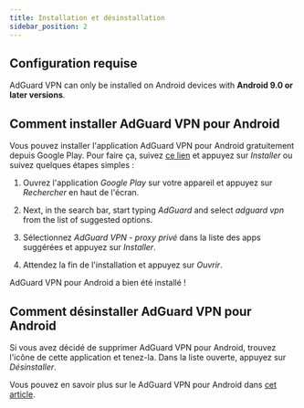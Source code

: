 ```yaml
---
title: Installation et désinstallation
sidebar_position: 2
---
```


## Configuration requise

AdGuard VPN can only be installed on Android devices with **Android 9.0 or later versions**.

## Comment installer AdGuard VPN pour Android

Vous pouvez installer l'application AdGuard VPN pour Android gratuitement depuis Google Play. Pour faire ça, suivez [ce lien](https://play.google.com/store/apps/details?id=com.adguard.vpn) et appuyez sur *Installer* ou suivez quelques étapes simples :

1. Ouvrez l'application *Google Play* sur votre appareil et appuyez sur *Rechercher* en haut de l'écran.

2. Next, in the search bar, start typing *AdGuard* and select *adguard vpn* from the list of suggested options.

3. Sélectionnez *AdGuard VPN - proxy privé* dans la liste des apps suggérées et appuyez sur *Installer*.

4. Attendez la fin de l'installation et appuyez sur *Ouvrir*.

AdGuard VPN pour Android a bien été installé !

## Comment désinstaller AdGuard VPN pour Android

Si vous avez décidé de supprimer AdGuard VPN pour Android, trouvez l'icône de cette application et tenez-la. Dans la liste ouverte, appuyez sur *Désinstaller*.

Vous pouvez en savoir plus sur le AdGuard VPN pour Android dans [cet article](/adguard-vpn-for-android/overview).
